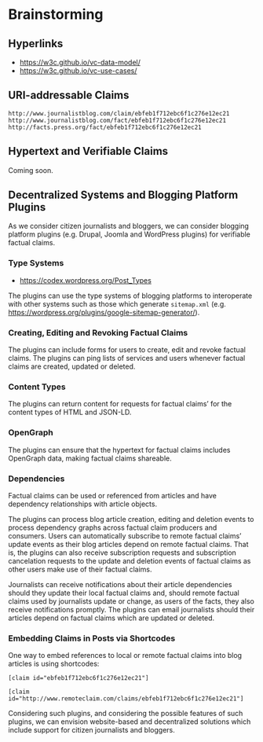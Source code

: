 # Brainstorming

## Hyperlinks

- https://w3c.github.io/vc-data-model/
- https://w3c.github.io/vc-use-cases/

## URI-addressable Claims
`http://www.journalistblog.com/claim/ebfeb1f712ebc6f1c276e12ec21`
`http://www.journalistblog.com/fact/ebfeb1f712ebc6f1c276e12ec21`
`http://facts.press.org/fact/ebfeb1f712ebc6f1c276e12ec21`

## Hypertext and Verifiable Claims
Coming soon.

## Decentralized Systems and Blogging Platform Plugins
As we consider citizen journalists and bloggers, we can consider blogging platform plugins (e.g. Drupal, Joomla and WordPress plugins) for verifiable factual claims.

### Type Systems
- https://codex.wordpress.org/Post_Types

The plugins can use the type systems of blogging platforms to interoperate with other systems such as those which generate `sitemap.xml` (e.g. https://wordpress.org/plugins/google-sitemap-generator/).

### Creating, Editing and Revoking Factual Claims
The plugins can include forms for users to create, edit and revoke factual claims. The plugins can ping lists of services and users whenever factual claims are created, updated or deleted.

### Content Types
The plugins can return content for requests for factual claims’ for the content types of HTML and JSON-LD.

### OpenGraph
The plugins can ensure that the hypertext for factual claims includes OpenGraph data, making factual claims shareable.

### Dependencies
Factual claims can be used or referenced from articles and have dependency relationships with article objects.

The plugins can process blog article creation, editing and deletion events to process dependency graphs across factual claim producers and consumers. Users can automatically subscribe to remote factual claims’ update events as their blog articles depend on remote factual claims. That is, the plugins can also receive subscription requests and subscription cancelation requests to the update and deletion events of factual claims as other users make use of their factual claims.

Journalists can receive notifications about their article dependencies should they update their local factual claims and, should remote factual claims used by journalists update or change, as users of the facts, they also receive notifications promptly. The plugins can email journalists should their articles depend on factual claims which are updated or deleted.

### Embedding Claims in Posts via Shortcodes
One way to embed references to local or remote factual claims into blog articles is using shortcodes:

`[claim id="ebfeb1f712ebc6f1c276e12ec21"]`

`[claim id="http://www.remoteclaim.com/claims/ebfeb1f712ebc6f1c276e12ec21"]`

Considering such plugins, and considering the possible features of such plugins, we can envision website-based and decentralized solutions which include support for citizen journalists and bloggers.
